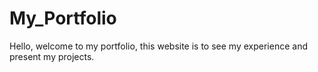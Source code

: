 # My_Portfolio
Hello, welcome to my portfolio, this website is to see my experience and present my projects.
